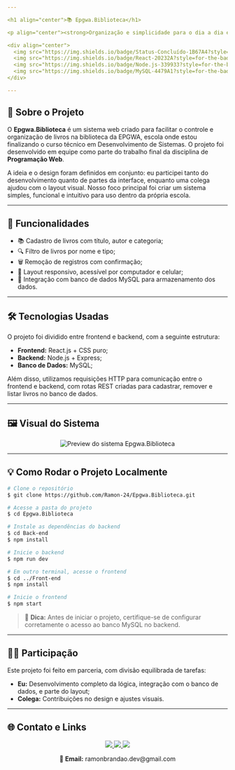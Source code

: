 ```yaml
---

<h1 align="center">📚 Epgwa.Biblioteca</h1>

<p align="center"><strong>Organização e simplicidade para o dia a dia escolar</strong></p>

<div align="center">
  <img src="https://img.shields.io/badge/Status-Concluído-1B67A4?style=for-the-badge&logo=bookstack&logoColor=white"/>
  <img src="https://img.shields.io/badge/React-20232A?style=for-the-badge&logo=react&logoColor=61DAFB"/>
  <img src="https://img.shields.io/badge/Node.js-339933?style=for-the-badge&logo=nodedotjs&logoColor=white"/>
  <img src="https://img.shields.io/badge/MySQL-4479A1?style=for-the-badge&logo=mysql&logoColor=white"/>
</div>

---
```


## 🧾 Sobre o Projeto

O **Epgwa.Biblioteca** é um sistema web criado para facilitar o controle e organização de livros na biblioteca da EPGWA, escola onde estou finalizando o curso técnico em Desenvolvimento de Sistemas. O projeto foi desenvolvido em equipe como parte do trabalho final da disciplina de **Programação Web**.

A ideia e o design foram definidos em conjunto: eu participei tanto do desenvolvimento quanto de partes da interface, enquanto uma colega ajudou com o layout visual. Nosso foco principal foi criar um sistema simples, funcional e intuitivo para uso dentro da própria escola.

---

## 🚀 Funcionalidades

* 📚 Cadastro de livros com título, autor e categoria;
* 🔍 Filtro de livros por nome e tipo;
* 🗑️ Remoção de registros com confirmação;
* 📱 Layout responsivo, acessível por computador e celular;
* 📀 Integração com banco de dados MySQL para armazenamento dos dados.

---

## 🛠️ Tecnologias Usadas

O projeto foi dividido entre frontend e backend, com a seguinte estrutura:

* **Frontend:** React.js + CSS puro;
* **Backend:** Node.js + Express;
* **Banco de Dados:** MySQL;

Além disso, utilizamos requisições HTTP para comunicação entre o frontend e backend, com rotas REST criadas para cadastrar, remover e listar livros no banco de dados.

---

## 🖼️ Visual do Sistema

<div align="center">
  <img src="https://via.placeholder.com/900x450.png?text=Epgwa.Biblioteca+-+Preview+do+Sistema" alt="Preview do sistema Epgwa.Biblioteca"/>
</div>

---

## 💡 Como Rodar o Projeto Localmente

```bash
# Clone o repositório
$ git clone https://github.com/Ramon-24/Epgwa.Biblioteca.git

# Acesse a pasta do projeto
$ cd Epgwa.Biblioteca

# Instale as dependências do backend
$ cd Back-end
$ npm install

# Inicie o backend
$ npm run dev

# Em outro terminal, acesse o frontend
$ cd ../Front-end
$ npm install

# Inicie o frontend
$ npm start

```

> 📢 **Dica:** Antes de iniciar o projeto, certifique-se de configurar corretamente o acesso ao banco MySQL no backend.

---

## 👨‍💼 Participação

Este projeto foi feito em parceria, com divisão equilibrada de tarefas:

* **Eu:** Desenvolvimento completo da lógica, integração com o banco de dados, e parte do layout;
* **Colega:** Contribuições no design e ajustes visuais.

---


## 🌐 Contato e Links

<p align="center">
  <a href="https://github.com/Ramon-24">
    <img src="https://img.shields.io/badge/GitHub-1B67A4?style=for-the-badge&logo=github&logoColor=white"/>
  </a>
  <a href="https://www.linkedin.com/in/seu-perfil">
    <img src="https://img.shields.io/badge/LinkedIn-0A66C2?style=for-the-badge&logo=linkedin&logoColor=white"/>
  </a>
  <a href="https://seuportfólio.com">
    <img src="https://img.shields.io/badge/Portfólio-1B67A4?style=for-the-badge&logo=google-chrome&logoColor=white"/>
  </a>
</p>

<p align="center">
  📩 <strong>Email:</strong> ramonbrandao.dev@gmail.com
</p>
